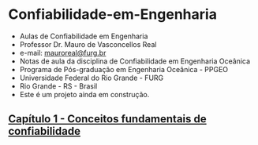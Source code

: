 # Confiabilidade-em-Engenharia  
* Aulas de Confiabilidade em Engenharia
* Professor Dr. Mauro de Vasconcellos Real
* e-mail: mauroreal@furg.br
* Notas de aula da disciplina de Confiabilidade em Engenharia Oceânica
* Programa de Pós-graduação em Engenharia Oceânica - PPGEO
* Universidade Federal do Rio Grande - FURG
* Rio Grande - RS - Brasil
* Este é um projeto ainda em construção.

## [Capítulo 1 - Conceitos fundamentais de confiabilidade](https://nbviewer.jupyter.org/github.com/mvreal/Confiabilidade-em-Engenharia/blob/master/Capitulo_1.ipynb?flush_cache=true)